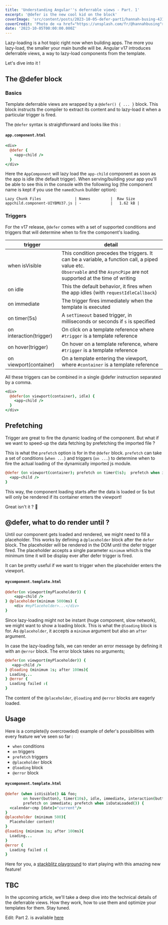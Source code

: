 ```yaml
---
title: 'Understanding Angular''s deferrable views - Part. 1'
excerpt: '@defer is the new cool kid on the block'
coverImage: 'src/content/posts/2023-10-05-defer-part1/hannah-busing-4J16oO4MmXs-unsplash.jpg'
coverCredit: 'Photo de <a href="https://unsplash.com/fr/@hannahbusing">Hannah Busing</a> sur <a href="https://unsplash.com/fr/photos/4J16oO4MmXs">Unsplash</a>'
date: '2023-10-05T00:00:00.000Z'
---
```


Lazy-loading is a hot topic right now when building apps. The more you lazy-load, the smaller your main bundle will be. Angular v17 introduces deferrable views, a way to lazy-load components from the template.

Let's dive into it !

## The @defer block

### Basics

Template deferrable views are wrapped by a `@defer() { ... }` block. This block instructs the compiler to extract its content and to lazy-load it when a particular trigger is fired.

The `@defer` syntax is straightforward and looks like this :

#### **`app.component.html`**

```coffee
<div>
  @defer {
    <app-child />
  }
</div>
```

Here the `AppComponent` will lazy load the `app-child` component as soon as the app is idle (the default trigger).
When serving/building your app you'll be able to see this in the console with the following log (the
component name is kept if you use the `namedChunk` builder option):

```text
Lazy Chunk Files               | Names         |  Raw Size
appchild.component-UIYBMU37.js | -             |   1.62 kB |
```

### Triggers

For the v17 release, `@defer` comes with a set of supported conditions and triggers that will determine when to fire the component's loading.

| trigger                 | detail                                                                                                                                                                         |
| ----------------------- | ------------------------------------------------------------------------------------------------------------------------------------------------------------------------------ |
| when isVisible          | This condition precedes the triggers. It can be a variable, a function call, a piped value etc. <br> `Observable` and the `AsyncPipe` are not supported at the time of writing |
| on idle                 | This the default behavior, it fires when the app idles (with `requestIdleCallback`)                                                                                            |
| on immediate            | The trigger fires immediately when the template is executed                                                                                                                    |
| on timer(5s)            | A `setTimeout` based trigger, in milliseconds or seconds if `s` is specified                                                                                                   |
| on interaction(trigger) | On click on a template reference where `#trigger` is a template reference                                                                                                      |
| on hover(trigger)       | On hover on a template reference, where `#trigger` is a template reference                                                                                                     |
| on viewport(container)  | On a template entering the viewport, where `#container` is a template reference                                                                                                |

All these triggers can be combined in a single @defer instruction separated by a comma.

```coffee
<div>
  @defer(on viewport(container), idle) {
    <app-child />
  }
</div>
```

## Prefetching

Trigger are great to fire the dynamic loading of the component. But what if we want to speed-up the data fetching by prefetching the imported file ?

This is what the `prefetch` option is for in the `@defer` block.
`prefetch` can take a set of conditions (`when ...`) and triggers (`on ...`) to determine when to fire the actual loading of the dynamically imported js module.  

```coffee
@defer (on viewport(container); prefetch on timer(5s);  prefetch when isDataLoaded()){
  <app-child />
}
```

This way, the component loading starts after the data is loaded or 5s but will only be rendered if its container enters the viewport!

Great isn't it ? 🚀

## @defer, what to do render until ?

Until our component gets loaded and rendered, we might need to fill a placeholder. This works by defining a
`@placeholder` block after the `defer` block. The placeholder will be rendered in the DOM until the defer trigger fired.
The placeholder accepts a single parameter `minimum` which is the minimum time it will be display ever after defer trigger is fired.

It can be pretty useful if we want to trigger when the placeholder enters the viewport.

#### **`mycomponent.template.html`**

```coffee
@defer(on viewport(myPlaceholder)) {
    <app-child />
} @placeholder(minimum 5000ms) {
    <div #myPlaceholder>...</div>
}
```

Since lazy-loading might not be instant (huge component, slow network), we might want to show a loading block.
This is what the `@loading` block is for. As `@placeholder`, it accepts a `minimum` argument but also an `after` argument.

In case the lazy-loading fails, we can render an error message by defining it with an `@error` block. The error block takes no arguments;

```coffee
@defer(on viewport(myPlaceholder)) {
   <app-child />
} @loading (minimum 1s; after 100ms){
  Loading...
} @error {
  Loading failed :( 
}
```

<div class="warning">The content of the <code>@placeholder</code>, <code>@loading</code> and <code>@error</code> blocks are eagerly loaded.</div>

## Usage

Here is a complete(ly overcrowded) example of defer's possibilities with every feature we've seen so far :

* `when` conditions
* `on` triggers
* `prefetch` triggers
* `@placeholder` block
* `@loading` block
* `@error` block

#### **`mycomponent.template.html`**

```coffee
@defer (when isVisible() && foo; 
        on hover(button), timer(10s), idle, immediate, interaction(button), viewport(container); 
        prefetch on immediate; prefetch when isDataLoaded()) {
  <calendar-cmp [date]="current"/>
} 
@placeholder (minimum 500){
  Placeholder content!
}
@loading (minimum 1s; after 100ms){
  Loading...
}
@error {
  Loading failed :( 
}
```

Here for you, a [stackblitz playground](https://stackblitz.com/edit/angular-at?file=src%2Fmain.ts) to start playing with this amazing new feature!

## TBC

In the upcoming article, we'll take a deep dive into the technical details of the deferrable views. How they work, how to use them and optimize your templates for them. Stay tuned.

Edit: Part 2. is available [here](blog/2023-10-08-defer-part2)
